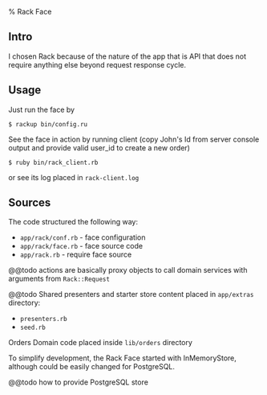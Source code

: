 % Rack Face

## Intro

I chosen Rack because of the nature of the app that is API that does not require anything else beyond request response cycle.

## Usage

Just run the face by

    $ rackup bin/config.ru

See the face in action by running client (copy John's Id from server console output and provide valid user_id to create a new order)

    $ ruby bin/rack_client.rb

or see its log placed in `rack-client.log`

## Sources

The code structured the following way:

- `app/rack/conf.rb` - face configuration
- `app/rack/face.rb` - face source code
- `app/rack.rb` - require face source

@@todo actions are basically proxy objects to call domain services with arguments from `Rack::Request` 

@@todo Shared presenters and starter store content placed in `app/extras` directory:

- `presenters.rb`
- `seed.rb`

Orders Domain code placed inside `lib/orders` directory

To simplify development, the Rack Face started with InMemoryStore, although could be easily changed for PostgreSQL.

@@todo how to provide PostgreSQL store
